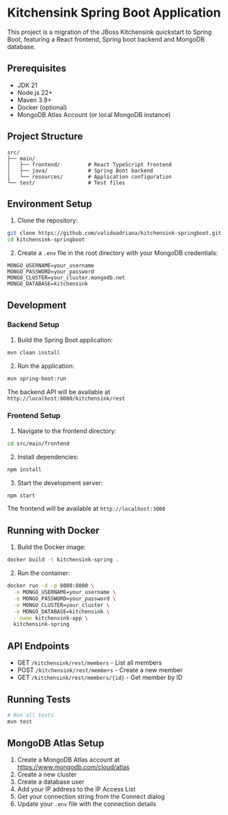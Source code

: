 # Kitchensink Spring Boot Application

This project is a migration of the JBoss Kitchensink quickstart to Spring Boot, featuring a React frontend, Spring boot backend and MongoDB database.

## Prerequisites

- JDK 21
- Node.js 22+
- Maven 3.9+
- Docker (optional)
- MongoDB Atlas Account (or local MongoDB instance)

## Project Structure

```
src/
├── main/
│   ├── frontend/         # React TypeScript frontend
│   ├── java/             # Spring Boot backend
│   └── resources/        # Application configuration
└── test/                 # Test files
```

## Environment Setup

1. Clone the repository:
```bash
git clone https://github.com/validoadriana/kitchensink-springboot.git
cd kitchensink-springboot
```

2. Create a `.env` file in the root directory with your MongoDB credentials:
```properties
MONGO_USERNAME=your_username
MONGO_PASSWORD=your_password
MONGO_CLUSTER=your_cluster.mongodb.net
MONGO_DATABASE=kitchensink
```

## Development

### Backend Setup

1. Build the Spring Boot application:
```bash
mvn clean install
```

2. Run the application:
```bash
mvn spring-boot:run
```

The backend API will be available at `http://localhost:8080/kitchensink/rest`

### Frontend Setup

1. Navigate to the frontend directory:
```bash
cd src/main/frontend
```

2. Install dependencies:
```bash
npm install
```

3. Start the development server:
```bash
npm start
```

The frontend will be available at `http://localhost:3000`

## Running with Docker

1. Build the Docker image:
```bash
docker build -t kitchensink-spring .
```

2. Run the container:
```bash
docker run -d -p 8080:8080 \
  -e MONGO_USERNAME=your_username \
  -e MONGO_PASSWORD=your_password \
  -e MONGO_CLUSTER=your_cluster \
  -e MONGO_DATABASE=kitchensink \
  --name kitchensink-app \
  kitchensink-spring
```

## API Endpoints

- GET `/kitchensink/rest/members` - List all members
- POST `/kitchensink/rest/members` - Create a new member
- GET `/kitchensink/rest/members/{id}` - Get member by ID

## Running Tests

```bash
# Run all tests
mvn test
```

## MongoDB Atlas Setup

1. Create a MongoDB Atlas account at https://www.mongodb.com/cloud/atlas
2. Create a new cluster
3. Create a database user
4. Add your IP address to the IP Access List
5. Get your connection string from the Connect dialog
6. Update your `.env` file with the connection details
